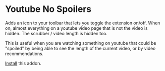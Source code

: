# Youtube No Spoilers

Adds an icon to your toolbar that lets you toggle the extension
on/off.  When on, almost everything on a youtube video page that
is not the video is hidden.  The scrubber / video length is hidden
too.

This is useful when you are watching something on youtube that
could be "spoiled" by being able to see the length of the current
video, or by video recommendations.

[Install](https://addons.mozilla.org/firefox/addon/youtube-no-spoilers/)
this addon.
